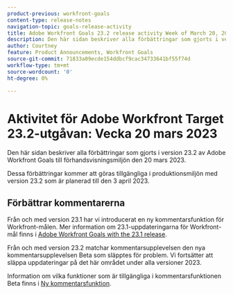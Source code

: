 ```yaml
---
product-previous: workfront-goals
content-type: release-notes
navigation-topic: goals-release-activity
title: Adobe Workfront Goals 23.2 release activity Week of March 20, 2023
description: Den här sidan beskriver alla förbättringar som gjorts i version 23.2 av Adobe Workfront Goals till förhandsvisningsmiljön. Dessa förbättringar kommer att göras tillgängliga i produktionsmiljön den 20 mars 2023.
author: Courtney
feature: Product Announcements, Workfront Goals
source-git-commit: 71833a09ecde154ddbcf9cac34733641bf55f74d
workflow-type: tm+mt
source-wordcount: '0'
ht-degree: 0%

---
```


# Aktivitet för Adobe Workfront Target 23.2-utgåvan: Vecka 20 mars 2023

Den här sidan beskriver alla förbättringar som gjorts i version 23.2 av Adobe Workfront Goals till förhandsvisningsmiljön den 20 mars 2023.

Dessa förbättringar kommer att göras tillgängliga i produktionsmiljön med version 23.2 som är planerad till den 3 april 2023.

## Förbättrar kommentarerna

Från och med version 23.1 har vi introducerat en ny kommentarsfunktion för Workfront-målen. Mer information om 23.1-uppdateringarna för Workfront-mål finns i [Adobe Workfront Goals with the 23.1 release](/help/quicksilver/product-announcements/product-releases/goals-release-activity/goals-23-1-release/goals-23-1-release.md).

Från och med version 23.2 matchar kommentarsupplevelsen den nya kommentarsupplevelsen Beta som släpptes för problem. Vi fortsätter att släppa uppdateringar på det här området under alla versioner 2023.

Information om vilka funktioner som är tillgängliga i kommentarsfunktionen Beta finns i [Ny kommentarsfunktion](/help/quicksilver/workfront-basics/updating-work-items-and-viewing-updates/unified-commenting-experience.md).